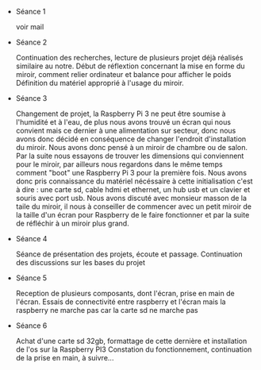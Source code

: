 * Séance 1 
  
  voir mail
  
* Séance 2
  
  Continuation des recherches, lecture de plusieurs projet déjà réalisés similaire au notre.
  Début de réflextion concernant la mise en forme du miroir, comment relier ordinateur et balance pour afficher le poids
  Définition du matériel approprié à l'usage du miroir.
  
* Séance 3 
  
  Changement de projet, la Raspberry Pi 3 ne peut être soumise à l'humidité et à l'eau, de plus nous avons trouvé un écran qui nous     convient mais ce dernier à une alimentation sur secteur, donc nous avons donc décidé en conséquence de changer l'endroit d'installation du miroir. Nous avons donc pensé à un miroir de chambre ou de salon.
  Par la suite nous essayons de trouver les dimensions qui conviennent pour le miroir, par ailleurs nous regardons dans le même temps comment "boot" une Raspberry Pi 3 pour la première fois. Nous avons donc pris connaissance du matériel nécéssaire à cette initialisation c'est à dire : une carte sd, cable hdmi et ethernet, un hub usb et un clavier et souris avec port usb.
  Nous avons discuté avec monsieur masson de la taile du miroir, il nous à conseiller de commencer avec un petit miroir de la taille d'un écran pour Raspberry de le faire fonctionner et par la suite de réfléchir à un miroir plus grand.


* Séance 4 
  
  Séance de présentation des projets, écoute et passage. Continuation des discussions sur les bases du projet
  
  
* Séance 5
  
  Reception de plusieurs composants, dont l'écran, prise en main de l'écran. Essais de connectivité entre raspberry et l'écran mais la raspberry ne marche pas car la carte sd ne marche pas
  
* Séance 6

  Achat d'une carte sd 32gb, formattage de cette dernière et installation de l'os sur la Raspberry PI3 
  Constation du fonctionnement, continuation de la prise en main, à suivre...
